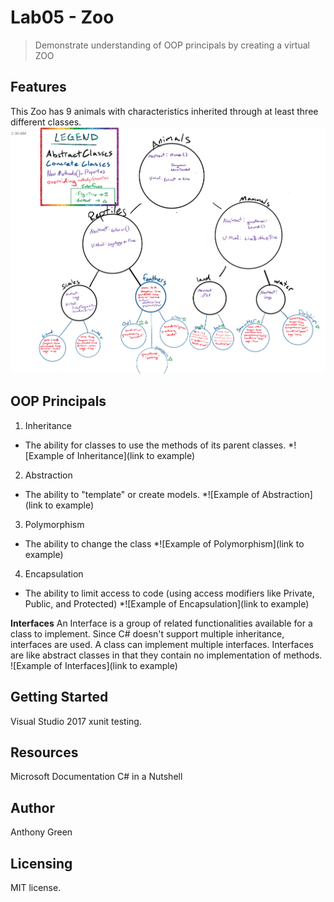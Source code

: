 # Lab05 - Zoo
> Demonstrate understanding of OOP principals by creating a virtual ZOO

## Features
This Zoo has 9 animals with characteristics inherited through at least three different classes. 
![Digital Representation](https://github.com/cascadianrebel/Lab05-Zoo/blob/master/Assets/ZooDiagram.PNG)

## OOP Principals
1. Inheritance
* The ability for classes to use the methods of its parent classes. 
*![Example of Inheritance](link to example)
2. Abstraction
* The ability to "template" or create models. 
*![Example of Abstraction](link to example)
3. Polymorphism
* The ability to change the class
*![Example of Polymorphism](link to example)
4. Encapsulation
* The ability to limit access to code (using access modifiers like Private, Public, and Protected)
*![Example of Encapsulation](link to example)

**Interfaces**
An Interface is a group of related functionalities available for a class to implement. Since C# doesn't support multiple inheritance, interfaces are used.
A class can implement multiple interfaces. Interfaces are like abstract classes in that they contain no implementation of methods.
![Example of Interfaces](link to example)

## Getting Started
Visual Studio 2017
xunit testing. 


## Resources
Microsoft Documentation 
C# in a Nutshell

## Author
Anthony Green

## Licensing
MIT license.

